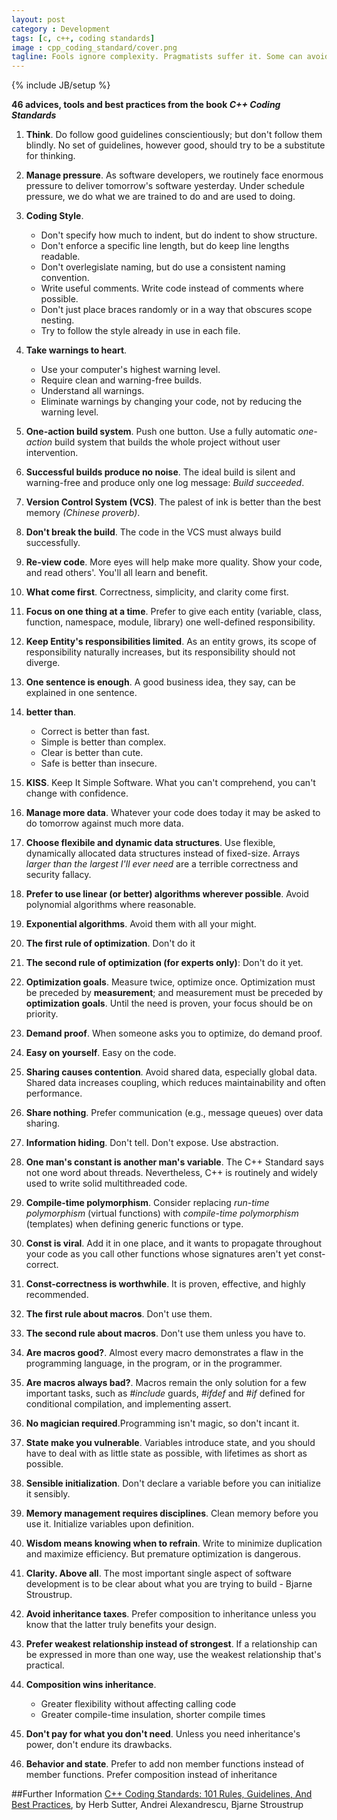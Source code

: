 ```yaml
---
layout: post
category : Development
tags: [c, c++, coding standards]
image : cpp_coding_standard/cover.png
tagline: Fools ignore complexity. Pragmatists suffer it. Some can avoid it. Geniuses remove it.
---
```

{% include JB/setup %}

**46 advices, tools and best practices from the book *C++ Coding Standards***

<!--more-->

1. **Think**. Do follow good guidelines conscientiously; but don't follow them blindly. No set of guidelines, however good, should try to be a substitute for thinking.

2. **Manage pressure**. As software developers, we routinely face enormous pressure to deliver tomorrow's software yesterday. Under schedule pressure, we do what we are trained to do and are used to doing. 

3. **Coding Style**.

	* Don't specify how much to indent, but do indent to show structure.
	* Don't enforce a specific line length, but do keep line lengths readable.
	* Don't overlegislate naming, but do use a consistent naming convention.
	* Write useful comments. Write code instead of comments where possible.
	* Don't just place braces randomly or in a way that obscures scope nesting.
	* Try to follow the style already in use in each file.


4. **Take warnings to heart**.

	* Use your computer's highest warning level.
	* Require clean and warning-free builds.
	* Understand all warnings.
	* Eliminate warnings by changing your code, not by reducing the warning level.

5. **One-action build system**. Push one button. Use a fully automatic *one-action* build system that builds the whole project without user intervention.

6. **Successful builds produce no noise**. The ideal build is silent and warning-free and produce only one log message: *Build succeeded*.

7. **Version Control System (VCS)**. The palest of ink is better than the best memory *(Chinese proverb)*.

8. **Don't break the build**. The code in the VCS must always build successfully.

9. **Re-view code**. More eyes will help make more quality. Show your code, and read others'. You'll all learn and benefit.

10. **What come first**. Correctness, simplicity, and clarity come first.

11. **Focus on one thing at a time**. Prefer to give each entity (variable, class, function, namespace, module, library) one well-defined responsibility.

12. **Keep Entity's responsibilities limited**. As an entity grows, its scope of responsibility naturally increases, but its responsibility should not diverge.

13. **One sentence is enough**. A good business idea, they say, can be explained in one sentence.

14. **better than**.

	* Correct is better than fast.
	* Simple is better than complex.
	* Clear is better than cute.
	* Safe is better than insecure.

15. **KISS**. Keep It Simple Software. What you can't comprehend, you can't change with confidence.

16. **Manage more data**. Whatever your code does today it may be asked to do tomorrow against much more data.

17. **Choose flexibile and dynamic data structures**. Use flexible, dynamically allocated data structures instead of fixed-size. Arrays *larger than the largest I'll ever need* are a terrible correctness and security fallacy.

18. **Prefer to use linear (or better) algorithms wherever possible**. Avoid polynomial algorithms where reasonable.

19. **Exponential algorithms**. Avoid them with all your might.

20. **The first rule of optimization**. Don't do it

21. **The second rule of optimization (for experts only)**: Don't do it yet.

22. **Optimization goals**. Measure twice, optimize once. Optimization
must be preceded by **measurement**; and measurement must be preceded by **optimization goals**. Until the need is proven, your focus should be on priority.

23. **Demand proof**. When someone asks you to optimize, do demand proof.

24. **Easy on yourself**. Easy on the code.

24. **Sharing causes contention**. Avoid shared data, especially global data. Shared data increases coupling, which reduces maintainability and often performance.

25. **Share nothing**. Prefer communication (e.g., message queues) over data sharing.

26. **Information hiding**. Don't tell. Don't expose. Use abstraction.

27. **One man's constant is another man's variable**. The C++ Standard says not one word about threads. Nevertheless, C++ is routinely and widely used to write solid multithreaded code.

28. **Compile-time polymorphism**. Consider replacing *run-time polymorphism* (virtual functions) with *compile-time polymorphism* (templates) when defining generic functions or type.

29. **Const is viral**. Add it in one place, and it wants to propagate throughout your code as you call other functions whose signatures aren't yet const-correct.

30. **Const-correctness is worthwhile**. It is proven, effective, and highly recommended.

31. **The first rule about macros**. Don't use them.

32. **The second rule about macros**. Don't use them unless you have to. 

33. **Are macros good?**. Almost every macro demonstrates a flaw in the programming language, in the program, or in the programmer.

34. **Are macros always bad?**. Macros remain the only solution for a few important tasks, such as *#include* guards, *#ifdef* and *#if* defined for conditional compilation, and implementing assert.

35. **No magician required**.Programming isn't magic, so don't incant it.

36. **State make you vulnerable**. Variables introduce state, and you should have to deal with as little state as possible, with lifetimes as short as possible.

37. **Sensible initialization**. Don't declare a variable before you can initialize it sensibly.

38. **Memory management requires disciplines**. Clean memory before you use it. Initialize variables upon definition.

39. **Wisdom means knowing when to refrain**. Write to minimize duplication and maximize efficiency. But premature optimization is dangerous.
 
40.  **Clarity. Above all**. The most important single aspect of software development is to be clear about what you are trying to build - Bjarne Stroustrup.

41. **Avoid inheritance taxes**. Prefer composition to inheritance unless you know that the latter truly benefits your design.

42. **Prefer weakest relationship instead of strongest**. If a relationship can be expressed in more than one way, use the weakest relationship that's practical.

43. **Composition wins inheritance**.

	* Greater flexibility without affecting calling code
	* Greater compile-time insulation, shorter compile times

44. **Don't pay for what you don't need**. Unless you need inheritance's power, don't endure its drawbacks.

45. **Behavior and state**. Prefer to add non member functions instead of member functions. Prefer composition instead of inheritance


##Further Information
[C++ Coding Standards: 101 Rules, Guidelines, And Best Practices](http://www.amazon.it/Coding-Standards-Rules-Guidelines-Practices/dp/0321113586), by Herb Sutter, Andrei Alexandrescu, Bjarne Stroustrup


